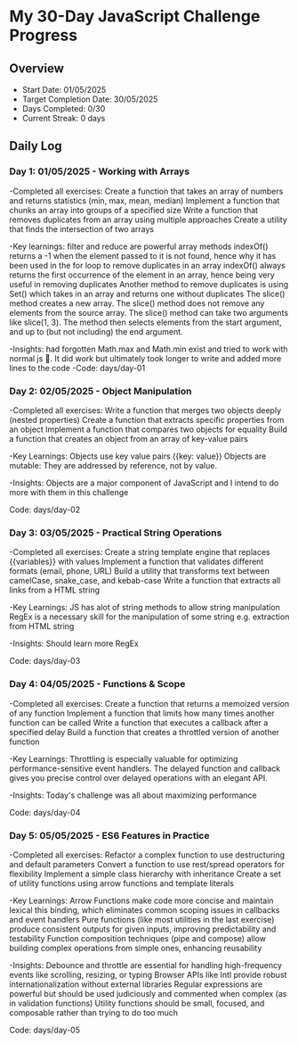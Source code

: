 

# My 30-Day JavaScript Challenge Progress


## Overview
- Start Date: 01/05/2025
- Target Completion Date: 30/05/2025
- Days Completed: 0/30
- Current Streak: 0 days

## Daily Log
### Day 1: 01/05/2025 - Working with Arrays
-Completed all exercises: 
                Create a function that takes an array of numbers and returns statistics (min, max, mean, median)
                Implement a function that chunks an array into groups of a specified size
                Write a function that removes duplicates from an array using multiple approaches
                Create a utility that finds the intersection of two arrays
                
-Key learnings: filter and reduce are powerful array methods
                indexOf() returns a -1 when the element passed to it is not found, hence why it has been used in the for loop to remove duplicates in an array
                indexOf() always returns the first occurrence of the element in an array, hence being very useful in removing duplicates
                Another method to remove duplicates is using Set() which takes in an array and returns one without duplicates
                The slice() method creates a new array.
                The slice() method does not remove any elements from the source array.
                The slice() method can take two arguments like slice(1, 3).
                The method then selects elements from the start argument, and up to (but not including) the end argument.

-Insights: had forgotten Math.max and Math.min exist and tried to work with normal js 🥲. It did work but ultimately took longer to write and added more lines to the code
-Code: days/day-01


### Day 2: 02/05/2025 - Object Manipulation
-Completed all exercises: 
                Write a function that merges two objects deeply (nested properties)
                Create a function that extracts specific properties from an object
                Implement a function that compares two objects for equality
                Build a function that creates an object from an array of key-value pairs

-Key Learnings: Objects use key value pairs ({key: value})
                Objects are mutable: They are addressed by reference, not by value.

-Insights: Objects are a major component of JavaScript and I intend to do more with them in this challenge

Code: days/day-02

### Day 3: 03/05/2025 - Practical String Operations
-Completed all exercises: 
                Create a string template engine that replaces {{variables}} with values
                Implement a function that validates different formats (email, phone, URL)
                Build a utility that transforms text between camelCase, snake_case, and kebab-case
                Write a function that extracts all links from a HTML string

-Key Learnings: JS has alot of string methods to allow string manipulation
                RegEx is a necessary skill for the manipulation of some string e.g. extraction from HTML string

-Insights: Should learn more RegEx

Code: days/day-03

### Day 4: 04/05/2025 - Functions & Scope
-Completed all exercises: 
                Create a function that returns a memoized version of any function
                Implement a function that limits how many times another function can be called
                Write a function that executes a callback after a specified delay
                Build a function that creates a throttled version of another function

-Key Learnings: Throttling is especially valuable for optimizing performance-sensitive event handlers.
                The delayed function and callback gives you precise control over delayed operations with an elegant API.

-Insights: Today's challenge was all about maximizing performance

Code: days/day-04

### Day 5: 05/05/2025 - ES6 Features in Practice
-Completed all exercises: 
                Refactor a complex function to use destructuring and default parameters
                Convert a function to use rest/spread operators for flexibility
                Implement a simple class hierarchy with inheritance
                Create a set of utility functions using arrow functions and template literals

-Key Learnings: Arrow Functions make code more concise and maintain lexical this binding, which eliminates common scoping issues in callbacks and event handlers
                Pure functions (like most utilities in the last exercise) produce consistent outputs for given inputs, improving predictability and testability
                Function composition techniques (pipe and compose) allow building complex operations from simple ones, enhancing reusability

-Insights:  Debounce and throttle are essential for handling high-frequency events like scrolling, resizing, or typing
            Browser APIs like Intl provide robust internationalization without external libraries
            Regular expressions are powerful but should be used judiciously and commented when complex (as in validation functions)
            Utility functions should be small, focused, and composable rather than trying to do too much

Code: days/day-05



